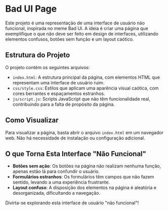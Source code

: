 # Bad UI Page

Este projeto é uma representação de uma interface de usuário não funcional, inspirada no meme Bad UI. A ideia é criar uma página que exemplifique o que não deve ser feito em design de interfaces, utilizando elementos confusos, botões sem função e um layout caótico.

## Estrutura do Projeto

O projeto contém os seguintes arquivos:

- `index.html`: A estrutura principal da página, com elementos HTML que representam uma interface de usuário ruim.
- `css/style.css`: Estilos que aplicam uma aparência visual caótica, com cores berrantes e espaçamentos estranhos.
- `js/script.js`: Scripts JavaScript que não têm funcionalidade real, contribuindo para a falta de propósito da página.

## Como Visualizar

Para visualizar a página, basta abrir o arquivo `index.html` em um navegador web. Não há necessidade de instalação ou configuração adicional.

## O que Torna Esta Interface "Não Funcional"

- **Botões sem ação**: Os botões na página não realizam nenhuma função, apenas estão lá para confundir o usuário.
- **Formulários estranhos**: Os formulários têm campos que não fazem sentido, levando a uma experiência frustrante.
- **Layout confuso**: A disposição dos elementos na página é aleatória e desorganizada, dificultando a navegação.

Divirta-se explorando esta interface de usuário "não funcional"!
